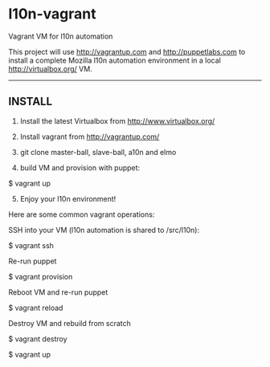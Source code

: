 l10n-vagrant
============

Vagrant VM for l10n automation

This project will use http://vagrantup.com and http://puppetlabs.com to 
install a complete Mozilla l10n automation environment in a local
http://virtualbox.org/ VM.

---
INSTALL
---

1) Install the latest Virtualbox from http://www.virtualbox.org/ 

2) Install vagrant from http://vagrantup.com/

3) git clone master-ball, slave-ball, a10n and elmo

4) build VM and provision with puppet:

$ vagrant up

5) Enjoy your l10n environment!

Here are some common vagrant operations:

SSH into your VM (l10n automation is shared to /src/l10n):

$ vagrant ssh

Re-run puppet

$ vagrant provision

Reboot VM and re-run puppet

$ vagrant reload

Destroy VM and rebuild from scratch

$ vagrant destroy 

$ vagrant up
